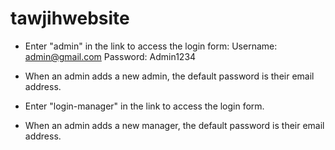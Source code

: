 # tawjihwebsite

- Enter "admin" in the link to access the login form:
Username: admin@gmail.com
Password: Admin1234


- When an admin adds a new admin, the default password is their email address.


- Enter "login-manager" in the link to access the login form.

- When an admin adds a new manager, the default password is their email address.
